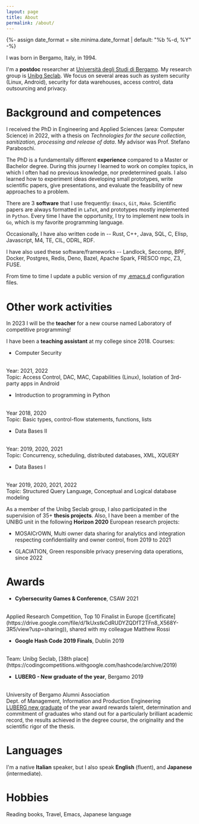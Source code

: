 ```yaml
---
layout: page
title: About
permalink: /about/
---
```

{%- assign date_format = site.minima.date_format | default: "%b %-d, %Y" -%}	

I was born in Bergamo, Italy, in 1994.

I'm a **postdoc** researcher at [Università degli Studi di
Bergamo](https://en.unibg.it/). My research group is [Unibg
Seclab](https://seclab.unibg.it/). We focus on several areas such as
system security (Linux, Android), security for data warehouses, access
control, data outsourcing and privacy.

# Background and competences

I received the PhD in Engineering and Applied Sciences (area: Computer
Science) in 2022, with a thesis on *Technologies for the secure
collection, sanitization, processing and release of data*. My advisor
was Prof. Stefano Paraboschi.

The PhD is a fundamentally different **experience** compared to a
Master or Bachelor degree. During this journey I learned to work on
complex topics, in which I often had no previous knowledge, nor
predetermined goals. I also learned how to experiment ideas developing
small prototypes, write scientific papers, give presentations, and
evaluate the feasibility of new approaches to a problem.

There are 3 **software** that I use frequently: `Emacs`, `Git`,
`Make`. Scientific papers are always formatted in `LaTeX`, and
prototypes mostly implemented in `Python`. Every time I have the
opportunity, I try to implement new tools in `Go`, which is my
favorite programming language.

Occasionally, I have also written code in -- Rust, C++, Java, SQL, C,
Elisp, Javascript, M4, TE, CIL, ODRL, RDF.

I have also used these software/frameworks -- Landlock, Seccomp, BPF,
Docker, Postgres, Redis, Deno, Bazel, Apache Spark, FRESCO mpc, Z3,
FUSE.

From time to time I update a public version of my
[.emacs.d](https://github.com/dariofad/dot-emacs) configuration files.

# Other work activities

In 2023 I will be the **teacher** for a new course named Laboratory of
competitive programming!

I have been a **teaching assistant** at my college since 2018. Courses:

* Computer Security
<br>
Year: 2021, 2022
<br>
Topic: Access Control, DAC, MAC, Capabilities (Linux), Isolation of
3rd-party apps in Android

* Introduction to programming in Python
<br>
Year 2018, 2020
<br>
Topic: Basic types, control-flow statements, functions, lists

* Data Bases II
<br>
Year: 2019, 2020, 2021
<br>
Topic: Concurrency, scheduling, distributed databases, XML, XQUERY

* Data Bases I
<br>
Year 2019, 2020, 2021, 2022
<br>
Topic: Structured Query Language, Conceptual and Logical database modeling

As a member of the Unibg Seclab group, I also participated in the
supervision of 35+ **thesis projects**. Also, I have been a member of
the UNIBG unit in the following **Horizon 2020** European research
projects:

* MOSAICrOWN, Multi owner data sharing for analytics and integration
  respecting confidentiality and owner control, from 2019 to 2021

* GLACIATION, Green responsible privacy preserving data operations, since 2022

# Awards

* **Cybersecurity Games & Conference**, CSAW 2021
<br>
Applied Research Competition, Top 10 Finalist in Europe ([certificate](https://drive.google.com/file/d/1kUxstkCdRUDYZQDfT2TFn8_X568Y-3R5/view?usp=sharing)), shared with my colleague Matthew Rossi

* **Google Hash Code 2019 Finals**, Dublin 2019
<br>
Team: Unibg Seclab, [38th place](https://codingcompetitions.withgoogle.com/hashcode/archive/2019)

* **LUBERG - New graduate of the year**, Bergamo 2019
<br>
University of Bergamo Alumni Association
<br>
Dept. of Management, Information and Production Engineering
<br>
<a href='http://www.luberg.it/eccellenze/proclamazione-neolaureati-dellanno-premio-agli-studi-2/'>LUBERG new graduate</a> of the year award rewards talent, determination and commitment of graduates who stand out for a particularly brilliant academic record, the results achieved in the degree course, the originality and the scientific rigor of the thesis.

# Languages

I'm a native **Italian** speaker, but I also speak **English**
(fluent), and **Japanese** (intermediate).

# Hobbies

Reading books, Travel, Emacs, Japanese language

